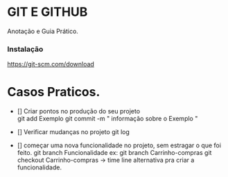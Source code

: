 # GIT E GITHUB

Anotação e Guia Prático.

### Instalação

https://git-scm.com/download

# Casos Praticos.

- [] Criar pontos no produção do seu projeto   
    git add Exemplo
    git commit -m " informação sobre o Exemplo "

- [] Verificar mudanças no projeto
    git log

- [] começar uma nova funcionalidade no projeto, sem estragar o que foi feito.
    git branch Funcionalidade
    ex: git branch Carrinho-compras
    git checkout Carrinho-compras -> time line alternativa pra criar a funcionalidade.
    
